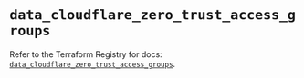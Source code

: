 # `data_cloudflare_zero_trust_access_groups`

Refer to the Terraform Registry for docs: [`data_cloudflare_zero_trust_access_groups`](https://registry.terraform.io/providers/cloudflare/cloudflare/5.7.0/docs/data-sources/zero_trust_access_groups).
